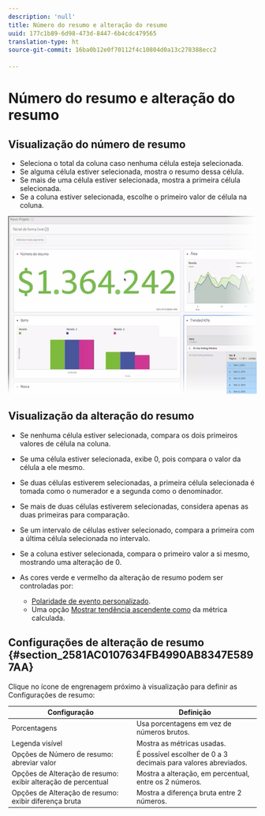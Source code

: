 ```yaml
---
description: 'null'
title: Número do resumo e alteração do resumo
uuid: 177c1b89-6d98-473d-8447-6b4cdc479565
translation-type: ht
source-git-commit: 16ba0b12e0f70112f4c10804d0a13c278388ecc2

---
```



# Número do resumo e alteração do resumo

## Visualização do número de resumo

* Seleciona o total da coluna caso nenhuma célula esteja selecionada.
* Se alguma célula estiver selecionada, mostra o resumo dessa célula.
* Se mais de uma célula estiver selecionada, mostra a primeira célula selecionada.
* Se a coluna estiver selecionada, escolhe o primeiro valor de célula na coluna.

![](assets/summary-number.png)

## Visualização da alteração do resumo

* Se nenhuma célula estiver selecionada, compara os dois primeiros valores de célula na coluna.
* Se uma célula estiver selecionada, exibe 0, pois compara o valor da célula a ele mesmo.
* Se duas células estiverem selecionadas, a primeira célula selecionada é tomada como o numerador e a segunda como o denominador.
* Se mais de duas células estiverem selecionadas, considera apenas as duas primeiras para comparação.
* Se um intervalo de células estiver selecionado, compara a primeira com a última célula selecionada no intervalo.
* Se a coluna estiver selecionada, compara o primeiro valor a si mesmo, mostrando uma alteração de 0.
* As cores verde e vermelho da alteração de resumo podem ser controladas por:

   * [Polaridade de evento personalizado](https://marketing.adobe.com/resources/help/pt_BR/reference/success_event.html).
   * Uma opção [Mostrar tendência ascendente como](https://marketing.adobe.com/resources/help/pt_BR/analytics/calcmetrics/cm_build_metrics.html) da métrica calculada.

## Configurações de alteração de resumo {#section_2581AC0107634FB4990AB8347E5897AA}

Clique no ícone de engrenagem próximo à visualização para definir as Configurações de resumo:

| Configuração | Definição |
|--- |--- |
| Porcentagens | Usa porcentagens em vez de números brutos. |
| Legenda visível | Mostra as métricas usadas. |
| Opções de Número de resumo: abreviar valor | É possível escolher de 0 a 3 decimais para valores abreviados. |
| Opções de Alteração de resumo: exibir alteração de percentual | Mostra a alteração, em percentual, entre os 2 números. |
| Opções de Alteração de resumo: exibir diferença bruta | Mostra a diferença bruta entre 2 números. |
